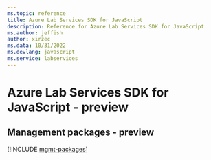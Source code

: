 ```yaml
---
ms.topic: reference
title: Azure Lab Services SDK for JavaScript
description: Reference for Azure Lab Services SDK for JavaScript
ms.author: jeffish
author: xirzec
ms.data: 10/31/2022
ms.devlang: javascript
ms.service: labservices
---
```

# Azure Lab Services SDK for JavaScript - preview

## Management packages - preview
[!INCLUDE [mgmt-packages](lab-services-mgmt-index.md)]
